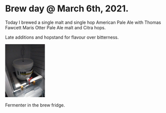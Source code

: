 # Brew day @ March 6th, 2021.

Today I brewed a single malt and single hop American Pale Ale with
Thomas Fawcett Maris Otter Pale Ale malt and Citra hops.

Late additions and hopstand for flavour over bitterness.

[![fig_1](1_small.jpg)](1.jpg)

Fermenter in the brew fridge.
